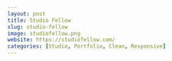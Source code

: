 ```yaml
---
layout: post
title: Studio Fellow
slug: studio-fellow
image: studiofellow.png
website: https://studiofellow.com/
categories: [Studio, Portfolio, Clean, Responsive]
---
```

